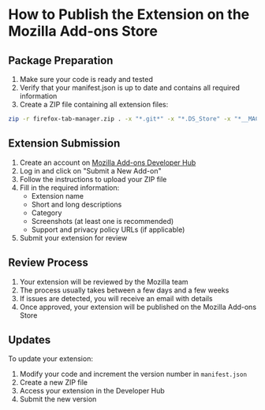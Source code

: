 # How to Publish the Extension on the Mozilla Add-ons Store

## Package Preparation

1. Make sure your code is ready and tested
2. Verify that your manifest.json is up to date and contains all required information
3. Create a ZIP file containing all extension files:

```bash
zip -r firefox-tab-manager.zip . -x "*.git*" -x "*.DS_Store" -x "*__MACOSX*"
```

## Extension Submission

1. Create an account on [Mozilla Add-ons Developer Hub](https://addons.mozilla.org/en-US/developers/)
2. Log in and click on "Submit a New Add-on"
3. Follow the instructions to upload your ZIP file
4. Fill in the required information:
   - Extension name
   - Short and long descriptions
   - Category
   - Screenshots (at least one is recommended)
   - Support and privacy policy URLs (if applicable)
5. Submit your extension for review

## Review Process

1. Your extension will be reviewed by the Mozilla team
2. The process usually takes between a few days and a few weeks
3. If issues are detected, you will receive an email with details
4. Once approved, your extension will be published on the Mozilla Add-ons Store

## Updates

To update your extension:
1. Modify your code and increment the version number in `manifest.json`
2. Create a new ZIP file
3. Access your extension in the Developer Hub
4. Submit the new version